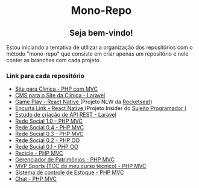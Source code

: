 <h1 align="center">
Mono-Repo
</h1>
<h2 align="center">
Seja bem-vindo!
</h2>

<p>
  Estou iniciando a tentativa de utilizar a organização dos repositórios com o método "mono-repo" que consiste em criar apenas um repositório e nele conter as branches com cada projeto.
  </p>

  <h3>Link para cada repositório</h3>
  <ul>
  <li>
  <a href="https://github.com/lucasamorimd/projetos/tree/clinicaSite">
  Site para Clínica - PHP com MVC
  </a>
  </li>
  <li>
  <a href="https://github.com/lucasamorimd/projetos/tree/clinicaCMS">
  CMS para o Site da Clínica - Laravel
  </a>
  </li>
  <li>
  <a href="https://github.com/lucasamorimd/projetos/tree/game_play_nlw">
  Game Play - React Native
  </a>
  (Projeto NLW da <a href="https://www.instagram.com/rocketseat_oficial/">Rocketseat</a>)
  </li>
  <li>
  <a href="https://github.com/lucasamorimd/projetos/tree/encurta_link">
  Encurta Link - React Native
  </a> 
   (Projeto Insider do
  <a href="https://instagram.com/sujeitoprogramador">
  Sujeito Programador
  </a>
  )
  </li>
  <li>
  <a href="https://github.com/lucasamorimd/projetos/tree/estudo_criacao_api_laravel">
  Estudo de criação de API REST - Laravel
  </a>
  </li>
  <li>
  <a href="https://github.com/lucasamorimd/projetos/tree/rede_social_1_0">
  Rede Social 1.0 - PHP MVC
  </a>
  </li>
  <li>
  <a href="https://github.com/lucasamorimd/projetos/tree/rede_social_0_4">
  Rede Social 0.4 - PHP MVC
  </a>
  </li>
  <li>
  <a href="https://github.com/lucasamorimd/projetos/tree/rede_social_0_3">
  Rede Social 0.3 - PHP MVC
  </a>
  </li>
  <li>
  <a href="https://github.com/lucasamorimd/projetos/tree/rede_social_0_2">
  Rede Social 0.2 - PHP OO
  </a>
  </li>
  <li>
  <a href="https://github.com/lucasamorimd/projetos/tree/rede_social_0_1">
  Rede Social 0.1 - PHP OO
  </a>
  </li>
  <li>
  <a href="https://github.com/lucasamorimd/projetos/tree/recicle">
  Recicle - PHP MVC
  </a>
  </li>
  <li>
  <a href="https://github.com/lucasamorimd/projetos/tree/gerenciador_de_patrimonios">
  Gerenciador de Patrimônios - PHP MVC
  </a>
  </li>
  <li>
  <a href="https://github.com/lucasamorimd/projetos/tree/MVP_sports">
  MVP Sports (TCC do meu curso técnico) - PHP MVC
  </a>
  </li>
  <li>
  <a href="https://github.com/lucasamorimd/projetos/tree/sistema_estoque">
  Sistema de controle de Estoque - PHP MVC
  </a>
  </li>
  <li>
  <a href="https://github.com/lucasamorimd/projetos/tree/Chat">
  Chat - PHP MVC
  </a>
  </li>
  </ul>